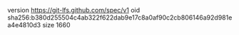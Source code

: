 version https://git-lfs.github.com/spec/v1
oid sha256:b380d255504c4ab322f622dab9e17c8a0af90c2cb806146a92d981ea4e4810d3
size 1660
